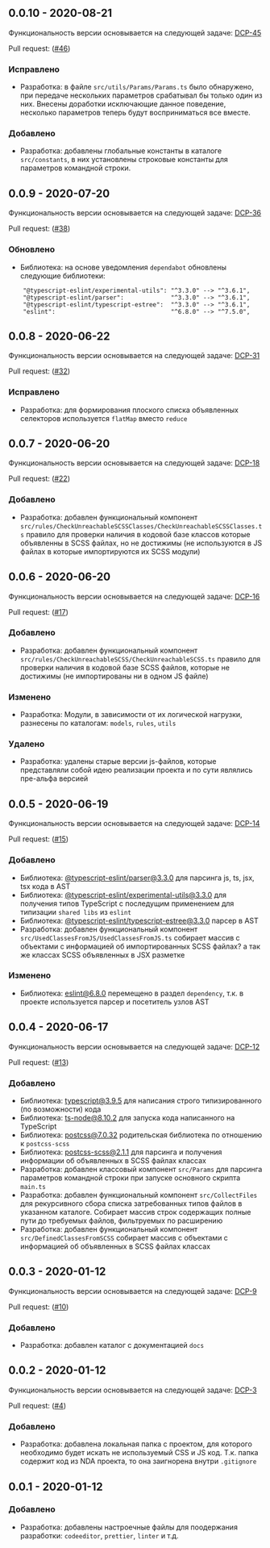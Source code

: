 ## 0.0.10 - 2020-08-21

Функциональность версии основывается на следующей задаче:
[DCP-45](https://github.com/taksenov/dead-code-finder/issues/45)

Pull request: ([#46](https://github.com/taksenov/dead-code-finder/pull/46))

### Исправлено

- Разработка: в файле `src/utils/Params/Params.ts` было обнаружено, при передаче
  нескольких параметров срабатывал бы только один из них. Внесены доработки
  исключающие данное поведение, несколько параметров теперь будут восприниматься
  все вместе.

### Добавлено

- Разработка: добавлены глобальные константы в каталоге `src/constants`, в них
  установлены строковые константы для параметров командной строки.

## 0.0.9 - 2020-07-20

Функциональность версии основывается на следующей задаче:
[DCP-36](https://github.com/taksenov/dead-code-finder/issues/36)

Pull request: ([#38](https://github.com/taksenov/dead-code-finder/pull/38))

### Обновлено

- Библиотека: на основе уведомления `dependabot` обновлены следующие библиотеки:

```
    "@typescript-eslint/experimental-utils": "^3.3.0" --> "^3.6.1",
    "@typescript-eslint/parser":             "^3.3.0" --> "^3.6.1",
    "@typescript-eslint/typescript-estree":  "^3.3.0" --> "^3.6.1",
    "eslint":                                "^6.8.0" --> "^7.5.0",
```

## 0.0.8 - 2020-06-22

Функциональность версии основывается на следующей задаче:
[DCP-31](https://github.com/taksenov/dead-code-finder/issues/31)

Pull request: ([#32](https://github.com/taksenov/dead-code-finder/pull/32))

### Исправлено

- Разработка: для формирования плоского списка объявленных селекторов
  используется `flatMap` вместо `reduce`

## 0.0.7 - 2020-06-20

Функциональность версии основывается на следующей задаче:
[DCP-18](https://github.com/taksenov/dead-code-finder/issues/18)

Pull request: ([#22](https://github.com/taksenov/dead-code-finder/pull/22))

### Добавлено

- Разработка: добавлен функциональный компонент
  `src/rules/CheckUnreachableSCSSClasses/CheckUnreachableSCSSClasses.ts` правило
  для проверки наличия в кодовой базе классов которые объявленны в SCSS файлах,
  но не достижимы (не используются в JS файлах в которые импортируются их SCSS
  модули)

## 0.0.6 - 2020-06-20

Функциональность версии основывается на следующей задаче:
[DCP-16](https://github.com/taksenov/dead-code-finder/issues/16)

Pull request: ([#17](https://github.com/taksenov/dead-code-finder/pull/17))

### Добавлено

- Разработка: добавлен функциональный компонент
  `src/rules/CheckUnreachableSCSS/CheckUnreachableSCSS.ts` правило для проверки
  наличия в кодовой базе SCSS файлов, которые не достижимы (не импортированы ни
  в одном JS файле)

### Изменено

- Разработка: Модули, в зависимости от их логической нагрузки, разнесены по
  каталогам: `models`, `rules`, `utils`

### Удалено

- Разработка: удалены старые версии js-файлов, которые представляли собой идею
  реализации проекта и по сути являлись пре-альфа версией

## 0.0.5 - 2020-06-19

Функциональность версии основывается на следующей задаче:
[DCP-14](https://github.com/taksenov/dead-code-finder/issues/14)

Pull request: ([#15](https://github.com/taksenov/dead-code-finder/pull/15))

### Добавлено

- Библиотека:
  [@typescript-eslint/parser@3.3.0](https://github.com/typescript-eslint/typescript-eslint)
  для парсинга js, ts, jsx, tsx кода в AST
- Библиотека:
  [@typescript-eslint/experimental-utils@3.3.0](https://github.com/TypeStrong/ts-node)
  для получения типов TypeScript с последущим применением для типизации
  `shared libs` из `eslint`
- Библиотека:
  [@typescript-eslint/typescript-estree@3.3.0](https://github.com/typescript-eslint/typescript-eslint)
  парсер в AST
- Разработка: добавлен функциональный компонент
  `src/UsedClassesFromJS/UsedClassesFromJS.ts` собирает массив с объектами с
  информацией об импортированных SCSS файлах? а так же классах SCSS объявленных
  в JSX разметке

### Изменено

- Библиотека: [eslint@6.8.0](https://github.com/eslint/eslint) перемещено в
  раздел `dependency`, т.к. в проекте используется парсер и посетитель узлов AST

## 0.0.4 - 2020-06-17

Функциональность версии основывается на следующей задаче:
[DCP-12](https://github.com/taksenov/dead-code-finder/issues/12)

Pull request: ([#13](https://github.com/taksenov/dead-code-finder/pull/13))

### Добавлено

- Библиотека: [typescript@3.9.5](https://github.com/Microsoft/TypeScript) для
  написания строго типизированного (по возможности) кода
- Библиотека: [ts-node@8.10.2](https://github.com/TypeStrong/ts-node) для
  запуска кода написанного на TypeScript
- Библиотека: [postcss@7.0.32](https://github.com/postcss/postcss) родительская
  библиотека по отношению к `postcss-scss`
- Библиотека: [postcss-scss@2.1.1](https://github.com/postcss/postcss-scss) для
  парсинга и получения информации об объявленных в SCSS файлах классах
- Разработка: добавлен классовый компонент `src/Params` для парсинга параметров
  командной строки при запуске основного скрипта `main.ts`
- Разработка: добавлен функциональный компонент `src/CollectFiles` для
  рекурсивного сбора списка затребованных типов файлов в указанном каталоге.
  Собирает массив строк содержащих полные пути до требуемых файлов, фильтруемых
  по расширению
- Разработка: добавлен функциональный компонент `src/DefinedClassesFromSCSS`
  собирает массив с объектами с информацией об объявленных в SCSS файлах классах

## 0.0.3 - 2020-01-12

Функциональность версии основывается на следующей задаче:
[DCP-9](https://github.com/taksenov/dead-code-finder/issues/9)

Pull request: ([#10](https://github.com/taksenov/dead-code-finder/pull/10))

### Добавлено

- Разработка: добавлен каталог с документацией `docs`

## 0.0.2 - 2020-01-12

Функциональность версии основывается на следующей задаче:
[DCP-3](https://github.com/taksenov/dead-code-finder/issues/3)

Pull request: ([#4](https://github.com/taksenov/dead-code-finder/pull/4))

### Добавлено

- Разработка: добавлена локальная папка с проектом, для которого необходимо
  будет искать не используемый CSS и JS код. Т.к. папка содержит код из NDA
  проекта, то она заигнорена внутри `.gitignore`

## 0.0.1 - 2020-01-12

### Добавлено

- Разработка: добавлены настроечные файлы для поодержания разработки:
  `codeeditor`, `prettier`, `linter` и т.д.
